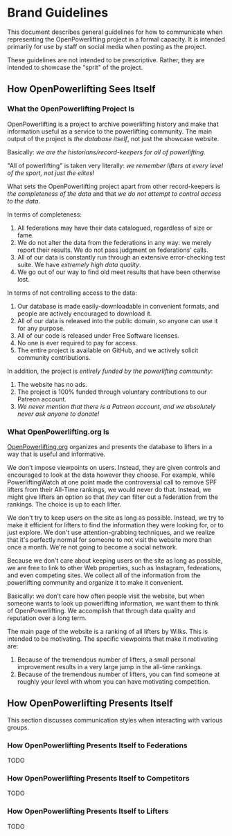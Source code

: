 # Brand Guidelines

This document describes general guidelines for how to communicate when representing the OpenPowerlifting project in a formal capacity. It is intended primarily for use by staff on social media when posting as the project.

These guidelines are not intended to be prescriptive. Rather, they are intended to showcase the "sprit" of the project.

## How OpenPowerlifting Sees Itself

### What the OpenPowerlifting Project Is

OpenPowerlifting is a project to archive powerlifting history and make that information useful as a service to the powerlifting community. The main output of the project is *the database itself*, not just the showcase website.

Basically: *we are the historians/record-keepers for all of powerlifting*.

"All of powerlifting" is taken very literally: *we remember lifters at every level of the sport, not just the elites*!

What sets the OpenPowerlifting project apart from other record-keepers is *the completeness of the data* and that *we do not attempt to control access to the data*.

In terms of completeness:

  1. All federations may have their data catalogued, regardless of size or fame.
  2. We do not alter the data from the federations in any way: we merely report their results. We do not pass judgment on federations' calls.
  3. All of our data is constantly run through an extensive error-checking test suite. We have *extremely high data quality*.
  4. We go out of our way to find old meet results that have been otherwise lost.

In terms of not controlling access to the data:

  1. Our database is made easily-downloadable in convenient formats, and people are actively encouraged to download it.
  2. All of our data is released into the public domain, so anyone can use it for any purpose.
  3. All of our code is released under Free Software licenses.
  4. No one is ever required to pay for access.
  5. The entire project is available on GitHub, and we actively solicit community contributions.

In addition, the project is *entirely funded by the powerlifting community*:

  1. The website has no ads.
  2. The project is 100% funded through voluntary contributions to our Patreon account.
  3. *We never mention that there is a Patreon account, and we absolutely never ask anyone to donate!*

### What OpenPowerlifting.org Is

[OpenPowerlifting.org](http://www.openpowerlifting.org) organizes and presents the database to lifters in a way that is useful and informative.

We don't impose viewpoints on users. Instead, they are given controls and encouraged to look at the data however they choose. For example, while PowerliftingWatch at one point made the controversial call to remove SPF lifters from their All-Time rankings, we would never do that. Instead, we might give lifters an option so that *they* can filter out a federation from the rankings. The choice is up to each lifter.

We don't try to keep users on the site as long as possible. Instead, we try to make it efficient for lifters to find the information they were looking for, or to just explore. We don't use attention-grabbing techniques, and we realize that it's perfectly normal for someone to not visit the website more than once a month. We're not going to become a social network.

Because we don't care about keeping users on the site as long as possible, we are free to link to other Web properties, such as Instagram, federations, and even competing sites. We collect all of the information from the powerlifting community and organize it to make it convenient.

Basically: we don't care how often people visit the website, but when someone wants to look up powerlifting information, we want them to think of OpenPowerlifting. We accomplish that through data quality and reputation over a long term.

The main page of the website is a ranking of all lifters by Wilks. This is intended to be motivating. The specific viewpoints that make it motivating are:

  1. Because of the tremendous number of lifters, a small personal improvement results in a very large jump in the all-time rankings.
  2. Because of the tremendous number of lifters, you can find someone at roughly your level with whom you can have motivating competition.


## How OpenPowerlifting Presents Itself

This section discusses communication styles when interacting with various groups.


### How OpenPowerlifting Presents Itself to Federations

TODO


### How OpenPowerlifting Presents Itself to Competitors

TODO


### How OpenPowerlifting Presents Itself to Lifters

TODO
